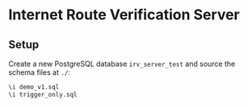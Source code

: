 # Internet Route Verification Server

## Setup

Create a new PostgreSQL database `irv_server_test` and source the schema files at `./`:

```sql
\i demo_v1.sql
\i trigger_only.sql
```
